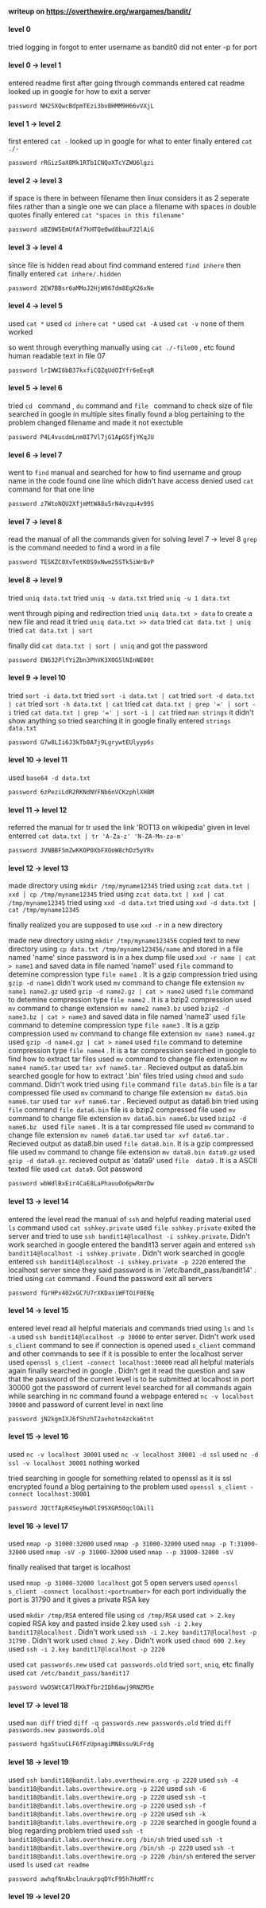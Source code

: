#### writeup on https://overthewire.org/wargames/bandit/

#### level 0 

tried logging in
forgot to enter username as bandit0
did not enter -p for port

#### level 0 -> level 1

entered readme first
after going through commands entered cat readme
looked up in google for how to exit a server
```
password NH2SXQwcBdpmTEzi3bvBHMM9H66vVXjL
```

#### level 1 -> level 2 

first entered `cat -`
looked up in google for what to enter
finally entered `cat ./-`
```
password rRGizSaX8Mk1RTb1CNQoXTcYZWU6lgzi
```

#### level 2 -> level 3

if space is there in between filename then linux considers it as 2 seperate files rather than a single one
we can place a filename with spaces in double quotes
finally entered `cat "spaces in this filename"`
```
password aBZ0W5EmUfAf7kHTQeOwd8bauFJ2lAiG
```

#### level 3 -> level 4

since file is hidden read about find command
entered `find inhere`
then finally entered `cat inhere/.hidden`
```
password 2EW7BBsr6aMMoJ2HjW067dm8EgX26xNe
```

#### level 4 -> level 5 

used `cat *`
used `cd inhere`
`cat *`
used `cat -A`
used `cat -v`
none of them worked

so went through everything manually using `cat ./-file00` , etc
found human readable text in file 07
```
password lrIWWI6bB37kxfiCQZqUdOIYfr6eEeqR
```

#### level 5 -> level 6

tried `cd ` command , `du` command and `file ` command to check size of file 
searched in google in multiple sites 
finally found a blog pertaining to the problem
changed filename and made it not exectuble 
```
password P4L4vucdmLnm8I7Vl7jG1ApGSfjYKqJU
```

#### level 6 -> level 7 

went to `find` manual and searched for how to find username and group name 
in the code found one line which didn't have access denied
used `cat` command for that one line
```
password z7WtoNQU2XfjmMtWA8u5rN4vzqu4v99S
```

#### level 7 -> level 8

read the manual of all the commands given for solving level 7 -> level 8 
`grep` is the command needed to find a word in a file
```
password TESKZC0XvTetK0S9xNwm25STk5iWrBvP
```

#### level 8 -> level 9

tried `uniq data.txt`
tried `uniq -u data.txt`
tried `uniq -u 1 data.txt`

went through piping and redirection
 tried `uniq data.txt > data` to create a new file and read it 
 tried `uniq data.txt >> data`
 tried `cat data.txt | uniq`
 tried `cat data.txt | sort`

 finally did `cat data.txt | sort | uniq` and got the password
```
password EN632PlfYiZbn3PhVK3XOGSlNInNE00t
```

#### level 9 -> level 10

tried `sort -i data.txt`
tried `sort -i data.txt | cat`
tried `sort -d data.txt | cat`
tried `sort -h data.txt | cat`
tried `cat data.txt | grep '=' | sort -i`
tried `cat data.txt | grep '=' | sort -i | cat`
tried `man strings` it didn't show anything so tried searching it in google 
finally entered `strings data.txt`
```
password G7w8LIi6J3kTb8A7j9LgrywtEUlyyp6s
```

#### level 10 -> level 11

used `base64 -d data.txt`
```
password 6zPeziLdR2RKNdNYFNb6nVCKzphlXHBM
```

#### level 11 -> level 12

referred the manual for tr 
used the link 'ROT13 on wikipedia' given in level
enterred `cat data.txt | tr 'A-Za-z' 'N-ZA-Mn-za-m'`
```
password JVNBBFSmZwKKOP0XbFXOoW8chDz5yVRv
```

#### level 12 -> level 13

made directory using `mkdir /tmp/myname12345`
tried using `zcat data.txt | xxd | cp /tmp/myname12345`
tried using `zcat data.txt | xxd | cat /tmp/myname12345`
tried using `xxd -d data.txt`
tried using `xxd -d data.txt | cat /tmp/myname12345`

finally realized you are supposed to use `xxd -r` in a new directory

made new directory using `mkdir /tmp/myname123456`
copied text to new directory using `cp data.txt /tmp/myname123456/name` and stored in a file named 'name'
since password is in a hex dump file used `xxd -r name | cat > name1` and saved data  in file named 'name1'
used `file` command to detemine compression type `file name1` . It is a gzip compression
tried using `gzip -d name1`  didn't work 
used `mv` command to change file extension `mv name1 name2.gz`
used `gzip -d name2.gz | cat > name2`
used `file` command to detemine compression type `file name2` . It is a bzip2 compression
used `mv` command to change extension `mv name2 name3.bz`
used `bzip2 -d name3.bz | cat > name3` and saved data in file named 'name3'
used `file` command to detemine compression type `file name3` . It is a gzip compression
used `mv` command to change file extension `mv name3 name4.gz`
used `gzip -d name4.gz | cat > name4`
used `file` command to detemine compression type `file name4` . It is a tar compression
searched in google to find how to extract tar files
used `mv` command to change file extension `mv name4 name5.tar`
used `tar xvf name5.tar` . Recieved output as data5.bin
searched google for how to extract '.bin' files
tried using `chmod` and `sudo` command. Didn't work
tried using `file` command `file data5.bin` file is a tar compressed file
used `mv` command to change file extension `mv data5.bin name6.tar`
used `tar xvf name6.tar` . Recieved output as data6.bin
tried using `file` command `file data6.bin` file is a bzip2 compressed file
used `mv` command to change file extension `mv data6.bin name6.bz`
used `bzip2 -d name6.bz ` 
used `file name6` . It is a tar compressed file
used `mv` command to change file extension `mv name6 data6.tar`
used `tar xvf data6.tar` . Recieved output as data8.bin
used `file data8.bin`. It is a gzip compressed file
used `mv` command to change file extension `mv data8.bin data9.gz`
used `gzip -d data9.gz`. recieved output as 'data9'
used `file  data9` . It is a ASCII texted file
used `cat data9`. Got password
```
password wbWdlBxEir4CaE8LaPhauuOo6pwRmrDw
```

#### level 13 -> level 14

entered the level
read the manual of `ssh` and helpful reading material
used `ls` command
used `cat sshkey.private` 
used `file sshkey.private`
exited the server and tried to use `ssh bandit14@localhost -i sshkey.private`. Didn't work
searched in google 
entered the bandit13 server again and entered `ssh bandit14@localhost -i sshkey.private` . Didn't work
searched in google
entered `ssh bandit14@localhost -i sshkey.private -p 2220` entered the localhost server
since they said password is in '/etc/bandit_pass/bandit14' . tried using `cat` command . Found the password
exit all servers 
```
password fGrHPx402xGC7U7rXKDaxiWFTOiF0ENq
```

#### level 14 -> level 15

entered level 
read all helpful materials and commands
tried using `ls` and `ls -a`
used `ssh bandit14@localhost -p 30000` to enter server. Didn't work
used `s_client` command to see if connection is opened
used `s_client` command and other commands to see if it is possible to enter the localhost server
used `openssl s_client -connect localhost:30000` 
read all helpful materials again 
finally searched in google . Didn't get it 
read the question and saw that the password of the current level is to be submitted at localhost in port 30000
got the password of current level
searched for all commands again
while searching in nc command found a webpage 
entered `nc -v localhost 30000` and password of current level in next line
```
password jN2kgmIXJ6fShzhT2avhotn4zcka6tnt
```

#### level 15 -> level 16

used `nc -v localhost 30001`
used `nc -v localhost 30001 -d ssl`
used `nc -d ssl -v localhost 30001`
nothing worked

tried searching in google for something related to openssl as it is ssl encrypted
found a blog pertaining to the problem
used `openssl s_client -connect localhost:30001`
```
password JQttfApK4SeyHwDlI9SXGR50qclOAil1
```

#### level 16 -> level 17

used `nmap -p 31000:32000`
used `nmap -p 31000-32000`
used `nmap -p T:31000-32000`
used `nmap -sV -p 31000-32000`
used `nmap --p 31000-32000 -sV`

finally realised that target is localhost

used `nmap -p 31000-32000 localhost`
got 5 open servers
used `openssl s_client -connect localhost:<portnumber>` for each port individually 
the port is 31790 and it gives a private RSA key

used `mkdir /tmp/RSA`
entered file using `cd /tmp/RSA`
used `cat > 2.key`
copied RSA key and pasted inside 2.key
used `ssh -i 2.key bandit17@localhost` . Didn't work
used `ssh -i 2.key bandit17@localhost -p 31790` . Didn't work
used `chmod 2.key` . Didn't work
used `chmod 600 2.key` 
used `ssh -i 2.key bandit17@localhost -p 2220`

used `cat passwords.new`
used `cat passwords.old`
tried `sort`, `uniq`, etc
finally used `cat /etc/bandit_pass/bandit17`
```
password VwOSWtCA7lRKkTfbr2IDh6awj9RNZM5e
```

#### level 17 -> level 18

used `man diff`
tried `diff -q passwords.new passwords.old`
tried `diff passwords.new passwords.old`
```
password hga5tuuCLF6fFzUpnagiMN8ssu9LFrdg
```

#### level 18 -> level 19

used `ssh bandit18@bandit.labs.overthewire.org -p 2220`
used `ssh -4 bandit18@bandit.labs.overthewire.org -p 2220`
used `ssh -6 bandit18@bandit.labs.overthewire.org -p 2220`
used `ssh -t bandit18@bandit.labs.overthewire.org -p 2220`
used `ssh -f bandit18@bandit.labs.overthewire.org -p 2220`
used `ssh -k bandit18@bandit.labs.overthewire.org -p 2220`
searched in google 
found a blog regarding problem
tried used `ssh -t bandit18@bandit.labs.overthewire.org /bin/sh`
tried used `ssh -t bandit18@bandit.labs.overthewire.org /bin/sh -p 2220`
used `ssh -t bandit18@bandit.labs.overthewire.org -p 2220 /bin/sh`
entered the server 
used `ls`
used `cat readme`
```
password awhqfNnAbclnaukrpqDYcF95h7HoMTrc
```

#### level 19 -> level 20

